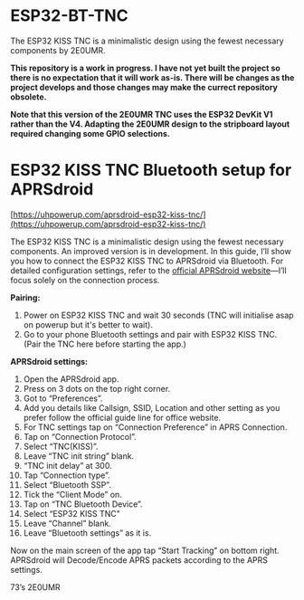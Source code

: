 # ESP32-BT-TNC
The ESP32 KISS TNC is a minimalistic design using the fewest necessary components by 2E0UMR.

**This repository is a work in progress. I have not yet built the project so there is no expectation that it will work as-is. There will be changes as the project develops and those changes may make the currect repository obsolete.**

**Note that this version of the 2E0UMR TNC uses the ESP32 DevKit V1 rather than the V4. Adapting the 2E0UMR design to the stripboard layout required changing some GPIO selections.**

# ESP32 KISS TNC Bluetooth setup for APRSdroid  

[https://uhpowerup.com/aprsdroid-esp32-kiss-tnc/](https://uhpowerup.com/aprsdroid-esp32-kiss-tnc/)

The ESP32 KISS TNC is a minimalistic design using the fewest necessary components. An improved version is in development. In this guide, I’ll show you how to connect the ESP32 KISS TNC to APRSdroid via Bluetooth. For detailed configuration settings, refer to the [official APRSdroid website](https://aprsdroid.org/)—I’ll focus solely on the connection process.

**Pairing:**

1. Power on ESP32 KISS TNC and wait 30 seconds (TNC will initialise asap on powerup but it's better to wait).
2. Go to your phone Bluetooth settings and pair with ESP32 KISS TNC. (Pair the TNC here before starting the app.)

**APRSdroid settings:**  

1. Open the APRSdroid app.
2. Press on 3 dots on the top right corner.
3. Got to “Preferences”.
4. Add you details like Callsign, SSID, Location and other setting as you prefer follow the official guide line for office website.
5. For TNC settings tap on “Connection Preference” in APRS Connection.
6. Tap on “Connection Protocol”.
7. Select “TNC(KISS)”.
8. Leave “TNC init string” blank.
9. “TNC init delay” at 300.
10. Tap “Connection type”.
11. Select “Bluetooth SSP”.
12. Tick the “Client Mode” on.
13. Tap on “TNC Bluetooth Device”.
14. Select “ESP32 KISS TNC"
15. Leave “Channel” blank.
16. Leave “Bluetooth settings” as it is.

Now on the main screen of the app tap “Start Tracking” on bottom right. APRSdroid will Decode/Encode APRS packets according to the APRS settings.  

73’s
2E0UMR
